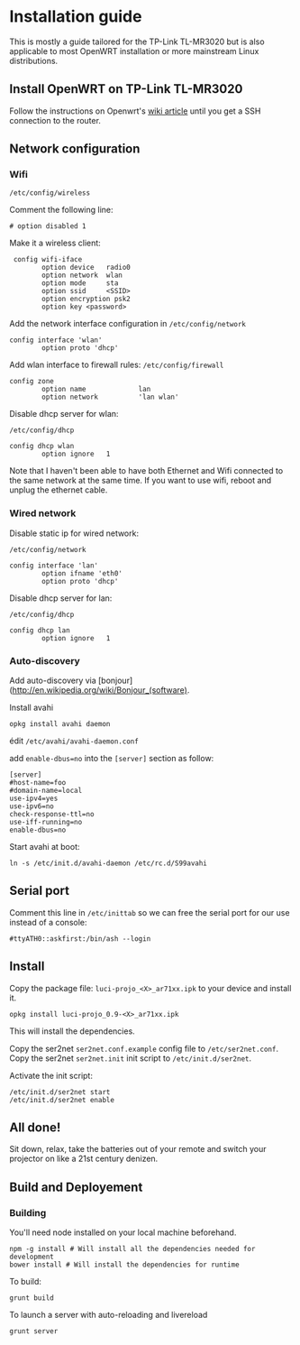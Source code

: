 # Installation guide

This is mostly a guide tailored for the TP-Link TL-MR3020 but is also
applicable to most OpenWRT installation or more mainstream Linux distributions.

## Install OpenWRT on TP-Link TL-MR3020

Follow the instructions on Openwrt's [wiki article](http://wiki.openwrt.org/toh/tp-link/tl-mr3020#installation) until you get a SSH connection to the router.

## Network configuration

### Wifi

`/etc/config/wireless`
 
Comment the following line:

    # option disabled 1               

Make it a wireless client:

     config wifi-iface
            option device   radio0
            option network  wlan
            option mode     sta
            option ssid     <SSID> 
            option encryption psk2
            option key <password>

Add the network interface configuration in `/etc/config/network`

    config interface 'wlan'
            option proto 'dhcp'

Add wlan interface to firewall rules: `/etc/config/firewall`

    config zone
            option name             lan
            option network          'lan wlan'

Disable dhcp server for wlan: 

`/etc/config/dhcp`

    config dhcp wlan
            option ignore   1        

Note that I haven't been able to have both Ethernet and Wifi connected to the
same network at the same time. If you want to use wifi, reboot and unplug the
ethernet cable.

### Wired network


Disable static ip for wired network:

`/etc/config/network`

    config interface 'lan'
            option ifname 'eth0'
            option proto 'dhcp'

Disable dhcp server for lan: 

`/etc/config/dhcp`

    config dhcp lan
            option ignore   1        

### Auto-discovery

Add auto-discovery via [bonjour](http://en.wikipedia.org/wiki/Bonjour_(software).

Install avahi

    opkg install avahi daemon

édit `/etc/avahi/avahi-daemon.conf`

add `enable-dbus=no` into the `[server]` section as follow:

    [server]
    #host-name=foo
    #domain-name=local
    use-ipv4=yes
    use-ipv6=no
    check-response-ttl=no
    use-iff-running=no
    enable-dbus=no

Start avahi at boot: 

    ln -s /etc/init.d/avahi-daemon /etc/rc.d/S99avahi

## Serial port

Comment this line in `/etc/inittab` so we can free the serial port for our use instead of a console:

    #ttyATH0::askfirst:/bin/ash --login

## Install

Copy the package file: `luci-projo_<X>_ar71xx.ipk` to your device and install
it.

    opkg install luci-projo_0.9-<X>_ar71xx.ipk

This will install the dependencies.

Copy the ser2net `ser2net.conf.example` config file to `/etc/ser2net.conf`.
Copy the ser2net `ser2net.init` init script to `/etc/init.d/ser2net`.

Activate the init script:

    /etc/init.d/ser2net start
    /etc/init.d/ser2net enable

## All done!

Sit down, relax, take the batteries out of your remote and switch your
projector on like a 21st century denizen.

## Build and Deployement

### Building

You'll need node installed on your local machine beforehand.

    npm -g install # Will install all the dependencies needed for development
    bower install # Will install the dependencies for runtime

To build:

    grunt build

To launch a server with auto-reloading and livereload

    grunt server
